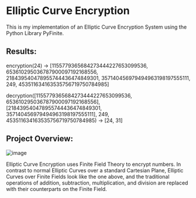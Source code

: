 # Elliptic Curve Encryption
This is my implementation of an Elliptic Curve Encryption System using the Python Library PyFinite. 
## Results: 
encryption(24) &#8594; [1155779365684273444227653099536, 653610295036787900097192168556, 218439540478955744436474849301, 357140456979494963198197555111, 249, 453511634163535756719750784985]

decryption([1155779365684273444227653099536, 653610295036787900097192168556], [218439540478955744436474849301, 357140456979494963198197555111], 249, 453511634163535756719750784985) &#8594; [24, 31]

## Project Overview: 
![image](https://user-images.githubusercontent.com/79173446/151675339-ff511028-00f2-47b7-b66e-4c86083d2d54.png)

Elliptic Curve Encryption uses Finite Field Theory to encrypt numbers. In contrast to normal Elliptic Curves over a standard Cartesian Plane, Elliptic Curves over Finite Fields look like the one above, and the traditional operations of addition, subtraction, multiplication, and division are replaced with their counterparts on the Finite Field. 


